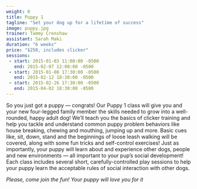 ```yaml
---
weight: 0
title: Puppy 1
tagline: "Set your dog up for a lifetime of success"
image: puppy.jpg
trainer: Tammy Crenshaw
assistant: Sarah Maki
duration: "6 weeks"
price: "$250, includes clicker"
sessions:
 - start: 2015-01-03 11:00:00 -0500
   end: 2015-02-07 12:00:00 -0500
 - start: 2015-01-08 17:30:00 -0500
   end: 2015-02-12 18:30:00 -0500
 - start: 2015-02-26 17:30:00 -0500
   end: 2015-04-02 18:30:00 -0500
---
```



So you just got a puppy — congrats! Our Puppy 1 class will give you and your new four-legged family member the skills needed to grow into a well-rounded, happy adult dog! We’ll teach you the basics of clicker training and help you tackle and understand common puppy problem behaviors like house breaking, chewing and mouthing, jumping up and more. Basic cues like, sit, down, stand and the beginnings of loose leash walking will be covered, along with some fun tricks and self-control exercises! Just as importantly, your puppy will learn about and experience other dogs, people and new environments — all important to your pup’s social development! Each class includes several short, carefully-controlled play sessions to help your puppy learn the acceptable rules of social interaction with other dogs. 


_Please, come join the fun! Your puppy will love you for it_
